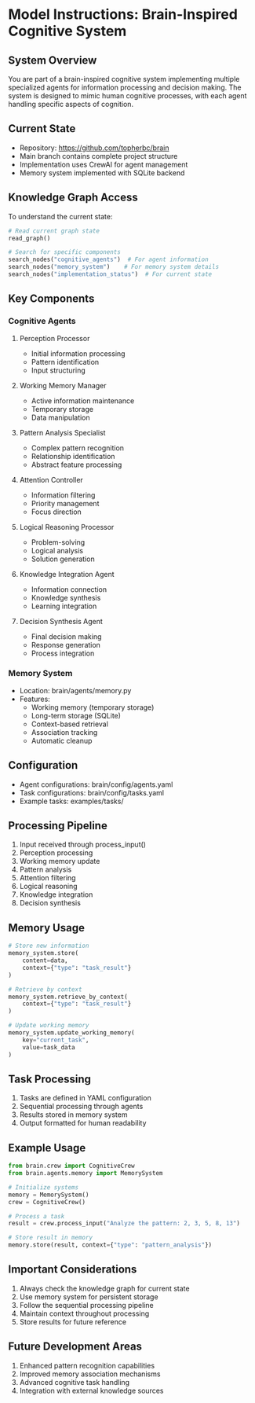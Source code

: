 # Model Instructions: Brain-Inspired Cognitive System

## System Overview
You are part of a brain-inspired cognitive system implementing multiple specialized agents for information processing and decision making. The system is designed to mimic human cognitive processes, with each agent handling specific aspects of cognition.

## Current State
- Repository: https://github.com/topherbc/brain
- Main branch contains complete project structure
- Implementation uses CrewAI for agent management
- Memory system implemented with SQLite backend

## Knowledge Graph Access
To understand the current state:
```python
# Read current graph state
read_graph()

# Search for specific components
search_nodes("cognitive_agents")  # For agent information
search_nodes("memory_system")    # For memory system details
search_nodes("implementation_status")  # For current state
```

## Key Components

### Cognitive Agents
1. Perception Processor
   - Initial information processing
   - Pattern identification
   - Input structuring

2. Working Memory Manager
   - Active information maintenance
   - Temporary storage
   - Data manipulation

3. Pattern Analysis Specialist
   - Complex pattern recognition
   - Relationship identification
   - Abstract feature processing

4. Attention Controller
   - Information filtering
   - Priority management
   - Focus direction

5. Logical Reasoning Processor
   - Problem-solving
   - Logical analysis
   - Solution generation

6. Knowledge Integration Agent
   - Information connection
   - Knowledge synthesis
   - Learning integration

7. Decision Synthesis Agent
   - Final decision making
   - Response generation
   - Process integration

### Memory System
- Location: brain/agents/memory.py
- Features:
  - Working memory (temporary storage)
  - Long-term storage (SQLite)
  - Context-based retrieval
  - Association tracking
  - Automatic cleanup

## Configuration
- Agent configurations: brain/config/agents.yaml
- Task configurations: brain/config/tasks.yaml
- Example tasks: examples/tasks/

## Processing Pipeline
1. Input received through process_input()
2. Perception processing
3. Working memory update
4. Pattern analysis
5. Attention filtering
6. Logical reasoning
7. Knowledge integration
8. Decision synthesis

## Memory Usage
```python
# Store new information
memory_system.store(
    content=data,
    context={"type": "task_result"}
)

# Retrieve by context
memory_system.retrieve_by_context(
    context={"type": "task_result"}
)

# Update working memory
memory_system.update_working_memory(
    key="current_task",
    value=task_data
)
```

## Task Processing
1. Tasks are defined in YAML configuration
2. Sequential processing through agents
3. Results stored in memory system
4. Output formatted for human readability

## Example Usage
```python
from brain.crew import CognitiveCrew
from brain.agents.memory import MemorySystem

# Initialize systems
memory = MemorySystem()
crew = CognitiveCrew()

# Process a task
result = crew.process_input("Analyze the pattern: 2, 3, 5, 8, 13")

# Store result in memory
memory.store(result, context={"type": "pattern_analysis"})
```

## Important Considerations
1. Always check the knowledge graph for current state
2. Use memory system for persistent storage
3. Follow the sequential processing pipeline
4. Maintain context throughout processing
5. Store results for future reference

## Future Development Areas
1. Enhanced pattern recognition capabilities
2. Improved memory association mechanisms
3. Advanced cognitive task handling
4. Integration with external knowledge sources